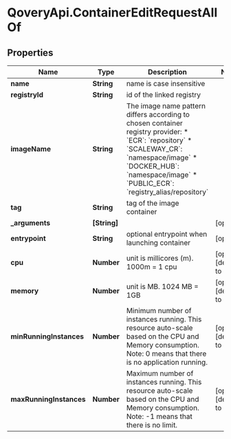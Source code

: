 # QoveryApi.ContainerEditRequestAllOf

## Properties

Name | Type | Description | Notes
------------ | ------------- | ------------- | -------------
**name** | **String** | name is case insensitive | 
**registryId** | **String** | id of the linked registry | 
**imageName** | **String** | The image name pattern differs according to chosen container registry provider:   * &#x60;ECR&#x60;: &#x60;repository&#x60; * &#x60;SCALEWAY_CR&#x60;: &#x60;namespace/image&#x60; * &#x60;DOCKER_HUB&#x60;: &#x60;namespace/image&#x60; * &#x60;PUBLIC_ECR&#x60;: &#x60;registry_alias/repository&#x60;  | 
**tag** | **String** | tag of the image container | 
**_arguments** | **[String]** |  | [optional] 
**entrypoint** | **String** | optional entrypoint when launching container | [optional] 
**cpu** | **Number** | unit is millicores (m). 1000m &#x3D; 1 cpu | [optional] [default to 500]
**memory** | **Number** | unit is MB. 1024 MB &#x3D; 1GB | [optional] [default to 512]
**minRunningInstances** | **Number** | Minimum number of instances running. This resource auto-scale based on the CPU and Memory consumption. Note: 0 means that there is no application running.  | [optional] [default to 1]
**maxRunningInstances** | **Number** | Maximum number of instances running. This resource auto-scale based on the CPU and Memory consumption. Note: -1 means that there is no limit.  | [optional] [default to 1]


